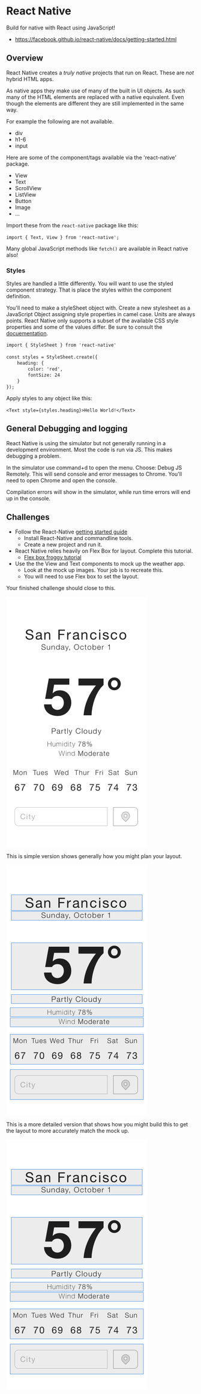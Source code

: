 # React Native

Build for native with React using JavaScript!

- https://facebook.github.io/react-native/docs/getting-started.html

## Overview 

React Native creates a *truly native* projects that run on React. These are *not*
hybrid HTML apps. 

As native apps they make use of many of the built in UI objects. As such 
many of the HTML elements are replaced with a native equivalent. Even though
the elements are different they are still implemented in the same way. 

For example the following are not available. 

- div
- h1-6 
- input 

Here are some of the component/tags available via the 'react-native' package. 

- View
- Text
- ScrollView
- ListView
- Button
- Image
- ...

Import these from the `react-native` package like this: 

`import { Text, View } from 'react-native';`

Many global JavaScript methods like `fetch()` are available in React native also!

### Styles 

Styles are handled a little differently. You will want to use the styled component
strategy. That is place the styles within the component definition. 

You'll need to make a styleSheet object with. Create a new stylesheet as a JavaScript 
Object assigning style properties in camel case. Units are always points. React Native
only supports a subset of the available CSS style properties and some of the values 
differ. Be sure to consult the [docuementation](https://facebook.github.io/react-native/docs/style.html).

```
import { StyleSheet } from 'react-native'

const styles = StyleSheet.create({
    heading: {
        color: 'red',
        fontSize: 24
    }
});
```

Apply styles to any object like this: 

`<Text style={styles.heading}>Hello World!</Text>`


## General Debugging and logging

React Native is using the simulator but not generally running in a development
environment. Most the code is run via JS. This makes debugging a problem. 

In the simulator use command+d to open the menu. Choose: Debug JS Remotely. 
This will send console and error messages to Chrome. You'll need to open 
Chrome and open the console. 

Compilation errors will show in the simulator, while run time errors will
end up in the console. 

## Challenges

- Follow the React-Native [getting started guide](https://facebook.github.io/react-native/docs/getting-started.html)
    - Install React-Native and commandline tools. 
    - Create a new project and run it.
- React Native relies heavily on Flex Box for layout. Complete this tutorial. 
  - [Flex box froggy tutorial](http://flexboxfroggy.com)
- Use the the View and Text components to mock up the weather app.  
    - Look at the mock up images. Your job is to recreate this.  
    - You will need to use Flex box to set the layout. 
    
Your finished challenge should close to this. 

![weather-mockup](weather-mockup.png)

This is simple version shows generally how you might plan your layout. 

![weather-mockup-wire-simple](weather-mockup-wire-simple.png)

This is a more detailed version that shows how you might build this to get the 
layout to more accurately match the mock up. 

![weather-mockup-wire-simple](weather-mockup-wire-simple.png)
    